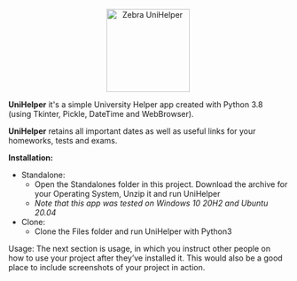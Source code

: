 <p align="center">
	<img alt="Zebra UniHelper" src="https://github.com/SebastianRichiteanu/UniHelper/blob/main/README/icon.ico" width="150">
</p>

**UniHelper** it's a simple University Helper app created with Python 3.8 (using Tkinter, Pickle, DateTime and WebBrowser).

**UniHelper** retains all important dates as well as useful links for your homeworks, tests and exams.

**Installation:** 
	
- Standalone:
	- Open the Standalones folder in this project. Download the archive for your Operating System, Unzip it and run UniHelper
	- *Note that this app was tested on Windows 10 20H2 and Ubuntu 20.04*
- Clone:
	- Clone the Files folder and run UniHelper with Python3

Usage: The next section is usage, in which you instruct other people on how to use your project after they’ve installed it. This would also be a good place to include screenshots of your project in action.
